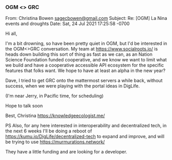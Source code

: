### OGM <> GRC

From: Christina Bowen <sagecbowen@gmail.com>
Subject: Re: [OGM] La Nina events and droughts
Date: Sat, 24 Jul 2021 17:25:58 -0700

Hi all,

I'm a bit drowning, so have been pretty quiet in OGM, but I'd be interested in the OGM<>GRC conversation. My team at https://www.socialroots.io/ is heads down building this sort of thing as fast as we can, as an Nation Science Foundation funded cooperative, and we know we want to limit what we build and have a cooperative accessible API ecosystem for the specific features that folks want. We hope to have at least an alpha in the new year?

Dave, I tried to get GRC onto the mattermost servers a while back, without success, when we were playing with the portal ideas in DigLife.

(I'm near Jerry, in Pacific time, for scheduling)

Hope to talk soon

Best,
Christina
https://knowledgeecologist.me/

PS
Also, for any here interested in interoperability and decentralized tech, in the next 6 weeks I'll be doing a reboot of https://kumu.io/DigLife/decentralized-tech to expand and improve, and will be trying to use https://murmurations.network/

They have a little funding and are looking for a developer.
